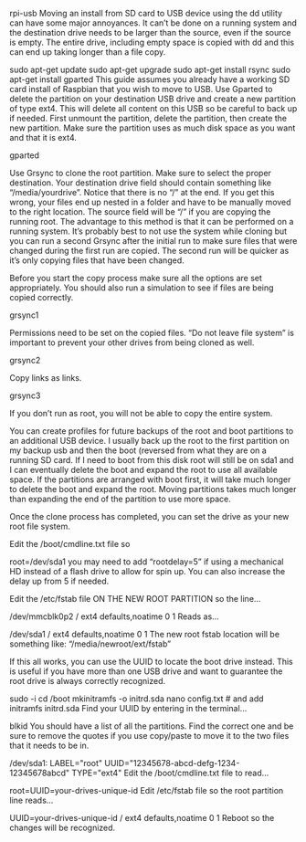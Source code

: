 rpi-usb
Moving an install from SD card to USB device using the dd utility can have some major annoyances. It can’t be done on a running system and the destination drive needs to be larger than the source, even if the source is empty. The entire drive, including empty space is copied with dd and this can end up taking longer than a file copy.


sudo apt-get update
sudo apt-get upgrade
sudo apt-get install rsync
sudo apt-get install gparted
This guide assumes you already have a working SD card install of Raspbian that you wish to move to USB. Use Gparted to delete the partition on your destination USB drive and create a new partition of type ext4. This will delete all content on this USB so be careful to back up if needed. First unmount the partition, delete the partition, then create the new partition. Make sure the partition uses as much disk space as you want and that it is ext4.

gparted

Use Grsync to clone the root partition. Make sure to select the proper destination. Your destination drive field should contain something like “/media/yourdrive”. Notice that there is no “/” at the end. If you get this wrong, your files end up nested in a folder and have to be manually moved to the right location. The source field will be “/” if you are copying the running root. The advantage to this method is that it can be performed on a running system. It’s probably best to not use the system while cloning but you can run a second Grsync after the initial run to make sure files that were changed during the first run are copied. The second run will be quicker as it’s only copying files that have been changed.

Before you start the copy process make sure all the options are set appropriately. You should also run a simulation to see if files are being copied correctly.

grsync1

Permissions need to be set on the copied files. “Do not leave file system” is important to prevent your other drives from being cloned as well.

grsync2

Copy links as links.

grsync3

If you don’t run as root, you will not be able to copy the entire system.

You can create profiles for future backups of the root and boot partitions to an additional USB device. I usually back up the root to the first partition on my backup usb and then the boot (reversed from what they are on a running SD card. If I need to boot from this disk root will still be on sda1 and I can eventually delete the boot and expand the root to use all available space. If the partitions are arranged with boot first, it will take much longer to delete the boot and expand the root. Moving partitions takes much longer than expanding the end of the partition to use more space.

Once the clone process has completed, you can set the drive as your new root file system.

Edit the /boot/cmdline.txt file so

root=/dev/sda1
you may need to add “rootdelay=5” if using a mechanical HD instead of a flash drive to allow for spin up. You can also increase the delay up from 5 if needed.

Edit the /etc/fstab file ON THE NEW ROOT PARTITION so the line…

/dev/mmcblk0p2  /               ext4    defaults,noatime  0       1
Reads as…

/dev/sda1  /               ext4    defaults,noatime  0       1
The new root fstab location will be something like:
“/media/newroot/ext/fstab”

If this all works, you can use the UUID to locate the boot drive instead. This is useful if you have more than one USB drive and want to guarantee the root drive is always correctly recognized.

sudo -i
cd /boot
mkinitramfs -o initrd.sda
nano config.txt # and add
initramfs initrd.sda
Find your UUID by entering in the terminal…

blkid
You should have a list of all the partitions. Find the correct one and be sure to remove the quotes if you use copy/paste to move it to the two files that it needs to be in.

/dev/sda1: LABEL="root" UUID="12345678-abcd-defg-1234-12345678abcd" TYPE="ext4"
Edit the /boot/cmdline.txt file to read…

root=UUID=your-drives-unique-id
Edit /etc/fstab file so the root partition line reads…

UUID=your-drives-unique-id   /     ext4    defaults,noatime      0 1
Reboot so the changes will be recognized. 